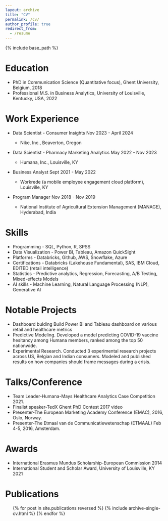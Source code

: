 ```yaml
---
layout: archive
title: "CV"
permalink: /cv/
author_profile: true
redirect_from:
  - /resume
---
```


{% include base_path %}

Education
======
* PhD in Communication Science (Quantitative focus), Ghent University, Belgium, 2018
* Professional M.S. in Business Analytics, University of Louisville, Kentucky, USA, 2022

Work Experience
======
* Data Scientist - Consumer Insights                                                      Nov 2023 - April 2024
  * Nike, Inc., Beaverton, Oregon

* Data Scientist - Pharmacy Marketing Analytics                                           May 2022 - Nov 2023
  * Humana, Inc., Louisville, KY

* Business Analyst                                                                        Sept 2021 - May 2022
  * Workrede (a mobile employee engagement cloud platform), Louisville, KY

* Program Manager                                                                         Nov 2018 - Nov 2019
  * National Institute of Agricultural Extension Management (MANAGE), Hyderabad, India

Skills
======
* Programming - SQL, Python, R, SPSS
* Data Visualization - Power BI, Tableau, Amazon QuickSight
* Platforms - Databricks, Github, AWS, Snowflake, Azure
* Certifications - Databricks (Lakehouse Fundamental), SAS, IBM Cloud, EDITED (retail intelligence)
* Statistics - Predictive analytics, Regression, Forecasting, A/B Testing, Mixed-effects Models
* AI skills - Machine Learning, Natural Language Processing (NLP), Generative AI

Notable Projects
======
* Dashboard bulding Build Power BI and Tableau dashboard on various retail and healthcare metrics
* Predictive Modeling. Developed a model predicting COVID-19 vaccine hesitancy among Humana members, ranked among the top 50 nationwide.
* Experimental Research. Conducted 3 experimental research projects across US, Belgian and Indian consumers. Modeled and published results on how companies should frame messages during a crisis.

Talks/Conference 
======
* Team Leader-Humana-Mays Healthcare Analytics Case Competition 2021.
* Finalist speaker-TedX Ghent PhD Contest 2017 video
* Presenter-The European Marketing Academy Conference (EMAC), 2016, Oslo, Norway.
* Presenter-The Etmaal van de Communicatiewetenschap (ETMAAL) Feb 4-5, 2016, Amsterdam.

Awards
======
* International Erasmus Mundus Scholarship-European Commission 2014
* International Student and Scholar Award, University of Louisville, KY 2021

Publications
======
  <ul>{% for post in site.publications reversed %}
    {% include archive-single-cv.html %}
  {% endfor %}</ul>
